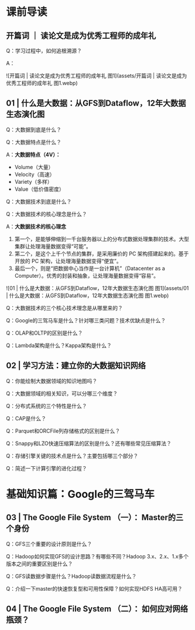 # 课前导读

## 开篇词 ｜ 读论文是成为优秀工程师的成年礼

Q：学习过程中，如何追根溯源？

A：

![开篇词 | 读论文是成为优秀工程师的成年礼 图1](assets/开篇词 | 读论文是成为优秀工程师的成年礼 图1.webp)

## 01 | 什么是大数据：从GFS到Dataflow，12年大数据生态演化图

Q：大数据到底是什么？

Q：大数据特点是什么？

A：**大数据特点（4V）：**

- Volume（大量）
- Velocity（高速）
- Variety（多样）
- Value（低价值密度）

Q：大数据技术到底是什么？

Q：大数据技术的核心理念是什么？

A：**大数据技术的核心理念**

1. 第一个，是能够伸缩到一千台服务器以上的分布式数据处理集群的技术。大型集群让处理海量数据变得“可能”。
2. 第二个，是这个上千个节点的集群，是采用廉价的 PC 架构搭建起来的。基于开放的 PC 架构，让处理海量数据变得“便宜”。
3. 最后一个，则是“把数据中心当作是一台计算机”（Datacenter as a Computer）。优秀的封装和抽象，让处理海量数据变得“容易”。

![01 | 什么是大数据：从GFS到Dataflow，12年大数据生态演化图 图1](assets/01 | 什么是大数据：从GFS到Dataflow，12年大数据生态演化图 图1.webp)

Q：大数据技术的三个核心技术理念是从哪里来的？

Q：Google的三驾马车是什么？针对哪三类问题？技术优缺点是什么？

Q：OLAP和OLTP的区别是什么？

Q：Lambda架构是什么？Kappa架构是什么？

## 02 | 学习方法：建立你的大数据知识网络

Q：你能绘制大数据领域的知识地图吗？

Q：大数据领域的相关知识，可以分哪三个维度？

Q：分布式系统的三个特性是什么？

Q：CAP是什么？

Q：Parquet和ORCFile列存储格式的区别是什么？

Q：Snappy和LZO快速压缩算法的区别是什么？还有哪些常见压缩算法？

Q：存储引擎关键的技术点是什么？主要包括哪三个部分？

Q：简述一下计算引擎的进化过程？

# 基础知识篇：Google的三驾马车

## 03 | The Google File System （一）： Master的三个身份

Q：GFS三个重要的设计原则是什么？

Q：Hadoop如何实现GFS的设计思路？有哪些不同？Hadoop 3.x、2.x、1.x多个版本之间的重要区别是什么？

Q：GFS读数据步骤是什么？Hadoop读数据流程是什么？

Q：介绍一下master的快速恢复型和可用性保障？如何实现HDFS HA高可用？

## 04 | The Google File System （二）： 如何应对网络瓶颈？

